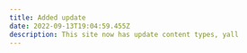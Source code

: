 ```yaml
---
title: Added update
date: 2022-09-13T19:04:59.455Z
description: This site now has update content types, yall
---
```

